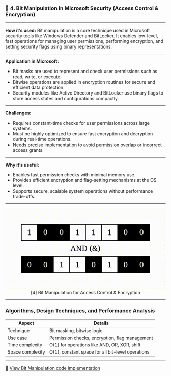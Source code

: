 
### 🔐 **4. Bit Manipulation in Microsoft Security (Access Control & Encryption)**

---

**How it’s used:**
Bit manipulation is a core technique used in Microsoft security tools like Windows Defender and BitLocker. It enables low-level, fast operations for managing user permissions, performing encryption, and setting security flags using binary representations.

---

**Application in Microsoft:**

* Bit masks are used to represent and check user permissions such as read, write, or execute.
* Bitwise operations are applied in encryption routines for secure and efficient data protection.
* Security modules like Active Directory and BitLocker use binary flags to store access states and configurations compactly.

---

**Challenges:**

* Requires constant-time checks for user permissions across large systems.
* Must be highly optimized to ensure fast encryption and decryption during real-time operations.
* Needs precise implementation to avoid permission overlap or incorrect access grants.

---

**Why it’s useful:**

* Enables fast permission checks with minimal memory use.
* Provides efficient encryption and flag-setting mechanisms at the OS level.
* Supports secure, scalable system operations without performance trade-offs.

---

<p align="center">
  <img src="https://github.com/Sindhuhurakadli/sindhu_portfolio.io/blob/main/images/bit_manu.gif?raw=true" alt="Bit Manipulation in Microsoft Security" width="600">
  <br>
  [4] Bit Manipulation for Access Control & Encryption
</p>

---

###  Algorithms, Design Techniques, and Performance Analysis

| Aspect           | Details                                           |
| ---------------- | ------------------------------------------------- |
| Technique        | Bit masking, bitwise logic                        |
| Use case         | Permission checks, encryption, flag management    |
| Time complexity  | O(1) for operations like AND, OR, XOR, shift      |
| Space complexity | O(1), constant space for all bit-level operations |

---

🔗 [View Bit Manipulation code implementation](https://github.com/Sindhuhurakadli/sindhu_portfolio.io/blob/main/codes/bit.cpp)
